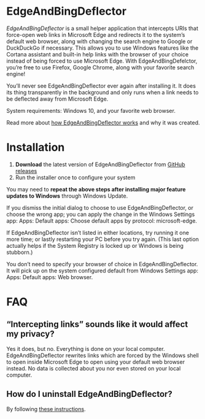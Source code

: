 # EdgeAndBingDeflector

*EdgeAndBingDeflector* is  a small helper application that intercepts URIs that force-open web links in Microsoft Edge and redirects it to the system’s default web browser, along with changing the search engine to Google or DuckDuckGo if necessary. This allows you to use Windows features like the Cortana assistant and built-in help links with the browser of your choice instead of being forced to use Microsoft Edge. With EdgeAndBingDefelctor, you’re free to use Firefox, Google Chrome, along with your favorite search engine!

You’ll never see EdgeAndBingDeflector ever again after installing it. It does its thing transparently in the background and only runs when a link needs to be deflected away from Microsoft Edge.

System requirements: Windows 10, and your favorite web browser.

Read more about [how EdgeAndBingDeflector works](https://www.ctrl.blog/entry/edgedeflector-default-browser) and why it was created.

# Installation

  1. **Download** the latest version of EdgeAndBingDeflector from [GitHub releases](https://github.com/radialapps/EdgeAndBingDeflector/releases)
  2. Run the installer once to configure your system

You may need to **repeat the above steps after installing major feature updates to Windows** through Windows Update. 

If you dismiss the initial dialog to choose to use EdgeAndBingDeflector, or choose the wrong app; you can apply the change  in the Windows Settings app: Apps: Default apps: Choose default apps by protocol: microsoft-edge.

If EdgeAndBingDeflector isn’t listed in either locations, try running it one more time; or lastly restarting your PC before you try again. (This last option actually helps if the System Registry is locked up or Windows is being stubborn.)

You don’t need to specify your browser of choice in EdgeAndBingDeflector. It will pick up on the system configured default from Windows Settings app: Apps: Default apps: Web browser.

# FAQ

## “Intercepting links” sounds like it would affect my privacy?

Yes it does, but no. Everything is done on your local computer. EdgeAndBingDeflector rewrites links which are forced by the Windows shell to open inside Microsoft Edge to open using your default web browser instead. No data is collected about you nor even stored on your local computer.

## How do I uninstall EdgeAndBingDeflector?

By following [these instructions](https://github.com/da2x/EdgeDeflector/wiki/Uninstall).
